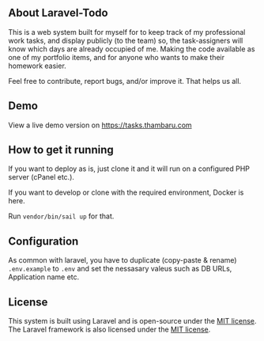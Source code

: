 ## About Laravel-Todo

This is a web system built for myself for to keep track of my professional work tasks, and display publicly (to the team) so, the task-assigners will know which days are already occupied of me. Making the code available as one of my portfolio items, and for anyone who wants to make their homework easier.

Feel free to contribute, report bugs, and/or improve it. That helps us all.

## Demo

View a live demo version on https://tasks.thambaru.com

## How to get it running

If you want to deploy as is, just clone it and it will run on a configured PHP server (cPanel etc.).

If you want to develop or clone with the required environment, Docker is here.

Run `vendor/bin/sail up` for that.

## Configuration

As common with laravel, you have to duplicate (copy-paste & rename) `.env.example` to `.env` and set the nessasary valeus such as DB URLs, Application name etc.

## License

This system is built using Laravel and is open-source under the [MIT license](https://opensource.org/licenses/MIT).
The Laravel framework is also licensed under the [MIT license](https://opensource.org/licenses/MIT).

